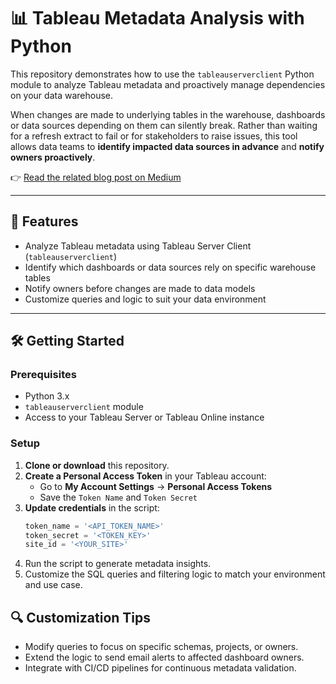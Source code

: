 # 📊 Tableau Metadata Analysis with Python

This repository demonstrates how to use the `tableauserverclient` Python module to analyze Tableau metadata and proactively manage dependencies on your data warehouse.

When changes are made to underlying tables in the warehouse, dashboards or data sources depending on them can silently break. Rather than waiting for a refresh extract to fail or for stakeholders to raise issues, this tool allows data teams to **identify impacted data sources in advance** and **notify owners proactively**.

👉 [Read the related blog post on Medium](https://medium.com/zenjob-tech-blog/metabase-data-management-made-easy-with-python-a332d4c364e3)

---

## 🚀 Features

- Analyze Tableau metadata using Tableau Server Client (`tableauserverclient`)
- Identify which dashboards or data sources rely on specific warehouse tables
- Notify owners before changes are made to data models
- Customize queries and logic to suit your data environment

---

## 🛠️ Getting Started

### Prerequisites

- Python 3.x
- `tableauserverclient` module
- Access to your Tableau Server or Tableau Online instance

### Setup

1. **Clone or download** this repository.
2. **Create a Personal Access Token** in your Tableau account:
   - Go to **My Account Settings** → **Personal Access Tokens**
   - Save the `Token Name` and `Token Secret`
3. **Update credentials** in the script:
   ```python
   token_name = '<API_TOKEN_NAME>'
   token_secret = '<TOKEN_KEY>'
   site_id = '<YOUR_SITE>'
4. Run the script to generate metadata insights.
5. Customize the SQL queries and filtering logic to match your environment and use case.

## 🔍 Customization Tips
- Modify queries to focus on specific schemas, projects, or owners.
- Extend the logic to send email alerts to affected dashboard owners.
- Integrate with CI/CD pipelines for continuous metadata validation.
